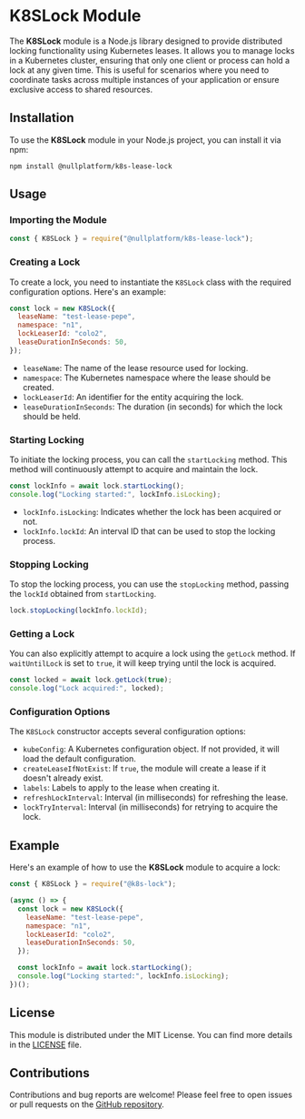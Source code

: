# K8SLock Module

The **K8SLock** module is a Node.js library designed to provide distributed locking functionality using Kubernetes leases. It allows you to manage locks in a Kubernetes cluster, ensuring that only one client or process can hold a lock at any given time. This is useful for scenarios where you need to coordinate tasks across multiple instances of your application or ensure exclusive access to shared resources.

## Installation

To use the **K8SLock** module in your Node.js project, you can install it via npm:

```shell
npm install @nullplatform/k8s-lease-lock
```

## Usage

### Importing the Module

```javascript
const { K8SLock } = require("@nullplatform/k8s-lease-lock");
```

### Creating a Lock

To create a lock, you need to instantiate the `K8SLock` class with the required configuration options. Here's an example:

```javascript
const lock = new K8SLock({
  leaseName: "test-lease-pepe",
  namespace: "n1",
  lockLeaserId: "colo2",
  leaseDurationInSeconds: 50,
});
```

- `leaseName`: The name of the lease resource used for locking.
- `namespace`: The Kubernetes namespace where the lease should be created.
- `lockLeaserId`: An identifier for the entity acquiring the lock.
- `leaseDurationInSeconds`: The duration (in seconds) for which the lock should be held.

### Starting Locking

To initiate the locking process, you can call the `startLocking` method. This method will continuously attempt to acquire and maintain the lock.

```javascript
const lockInfo = await lock.startLocking();
console.log("Locking started:", lockInfo.isLocking);
```

- `lockInfo.isLocking`: Indicates whether the lock has been acquired or not.
- `lockInfo.lockId`: An interval ID that can be used to stop the locking process.

### Stopping Locking

To stop the locking process, you can use the `stopLocking` method, passing the `lockId` obtained from `startLocking`.

```javascript
lock.stopLocking(lockInfo.lockId);
```

### Getting a Lock

You can also explicitly attempt to acquire a lock using the `getLock` method. If `waitUntilLock` is set to `true`, it will keep trying until the lock is acquired.

```javascript
const locked = await lock.getLock(true);
console.log("Lock acquired:", locked);
```

### Configuration Options

The `K8SLock` constructor accepts several configuration options:

- `kubeConfig`: A Kubernetes configuration object. If not provided, it will load the default configuration.
- `createLeaseIfNotExist`: If `true`, the module will create a lease if it doesn't already exist.
- `labels`: Labels to apply to the lease when creating it.
- `refreshLockInterval`: Interval (in milliseconds) for refreshing the lease.
- `lockTryInterval`: Interval (in milliseconds) for retrying to acquire the lock.

## Example

Here's an example of how to use the **K8SLock** module to acquire a lock:

```javascript
const { K8SLock } = require("@k8s-lock");

(async () => {
  const lock = new K8SLock({
    leaseName: "test-lease-pepe",
    namespace: "n1",
    lockLeaserId: "colo2",
    leaseDurationInSeconds: 50,
  });

  const lockInfo = await lock.startLocking();
  console.log("Locking started:", lockInfo.isLocking);
})();
```

## License

This module is distributed under the MIT License. You can find more details in the [LICENSE](LICENSE) file.

## Contributions

Contributions and bug reports are welcome! Please feel free to open issues or pull requests on the [GitHub repository](https://github.com/nullplatform/k8s-lease-lock).


